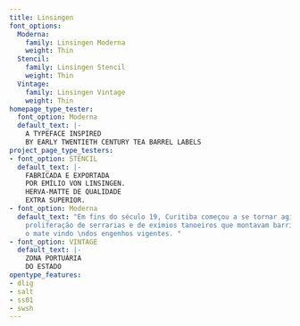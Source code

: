 ```yaml
---
title: Linsingen
font_options:
  Moderna:
    family: Linsingen Moderna
    weight: Thin
  Stencil:
    family: Linsingen Stencil
    weight: Thin
  Vintage:
    family: Linsingen Vintage
    weight: Thin
homepage_type_tester:
  font_option: Moderna
  default_text: |-
    A TYPEFACE INSPIRED
    BY EARLY TWENTIETH CENTURY TEA BARREL LABELS
project_page_type_testers:
- font_option: STENCIL
  default_text: |-
    FABRICADA E EXPORTADA
    POR EMÍLIO VON LINSINGEN.
    HERVA-MATTE DE QUALIDADE
    EXTRA SUPERIOR.
- font_option: Moderna
  default_text: "Em fins do século 19, Curitiba começou a se tornar agitada com a
    proliferação de serrarias e de exímios tanoeiros que montavam barricas para armazenar
    o mate vindo \ndos engenhos vigentes. "
- font_option: VINTAGE
  default_text: |-
    ZONA PORTUÁRIA
    DO ESTADO
opentype_features:
- dlig
- salt
- ss01
- swsh
---
```


